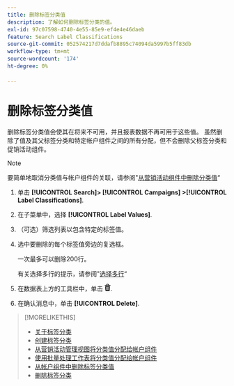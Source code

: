 ```yaml
---
title: 删除标签分类值
description: 了解如何删除标签分类的值。
exl-id: 97c07598-4740-4e55-85e9-ef4e4e46daeb
feature: Search Label Classifications
source-git-commit: 052574217d7ddafb8895c74094da5997b5ff83db
workflow-type: tm+mt
source-wordcount: '174'
ht-degree: 0%

---
```


# 删除标签分类值

删除标签分类值会使其在将来不可用，并且报表数据不再可用于这些值。 虽然删除了值及其父标签分类和特定帐户组件之间的所有分配，但不会删除父标签分类和促销活动组件。

>[!NOTE]
>
>要简单地取消分类值与帐户组件的关联，请参阅&quot;[从营销活动组件中删除分类值](classification-values-remove.md)“

1. 单击 **[!UICONTROL Search]> [!UICONTROL Campaigns] >[!UICONTROL Label Classifications]**.

1. 在子菜单中，选择 **[!UICONTROL Label Values]**.

1. （可选）筛选列表以包含特定的标签值。

1. 选中要删除的每个标签值旁边的复选框。

   一次最多可以删除200行。

   有关选择多行的提示，请参阅&quot;[选择多行](/help/search-social-commerce/common-tasks/navigation-editing-selection/multiple-rows-select.md)“

1. 在数据表上方的工具栏中，单击 ![删除](/help/search-social-commerce/assets/delete.png "删除").

1. 在确认消息中，单击 **[!UICONTROL Delete]**.

>[!MORELIKETHIS]
>
>* [关于标签分类](classification-about.md)
>* [创建标签分类](classification-create.md)
>* [从营销活动管理视图将分类值分配给帐户组件](classification-values-assign-campaign-management.md)
>* [使用批量处理工作表将分类值分配给帐户组件](classification-values-assign-bulksheets.md)
>* [从帐户组件中删除标签分类值](classification-values-remove.md)
>* [删除标签分类](classification-delete.md)
